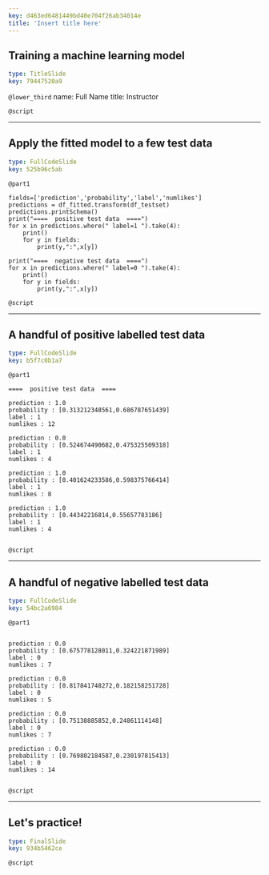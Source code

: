 ```yaml
---
key: d463ed6481449bd40e704f26ab34014e
title: 'Insert title here'
---
```


## Training a machine learning model

```yaml
type: TitleSlide
key: 79447520a9
```

`@lower_third`
name: Full Name
title: Instructor

`@script`


---

## Apply the fitted model to a few test data

```yaml
type: FullCodeSlide
key: 525b96c5ab
```

`@part1`
```
fields=['prediction','probability','label','numlikes']
predictions = df_fitted.transform(df_testset)
predictions.printSchema()
print("====  positive test data  ====")
for x in predictions.where(" label=1 ").take(4):
    print()
    for y in fields:
        print(y,":",x[y])

print("====  negative test data  ====")
for x in predictions.where(" label=0 ").take(4):
    print()
    for y in fields:
        print(y,":",x[y])

```

`@script`


---

## A handful of positive labelled test data

```yaml
type: FullCodeSlide
key: b5f7c0b1a7
```

`@part1`
```
====  positive test data  ====

prediction : 1.0
probability : [0.313212348561,0.686787651439]
label : 1
numlikes : 12

prediction : 0.0
probability : [0.524674490682,0.475325509318]
label : 1
numlikes : 4

prediction : 1.0
probability : [0.401624233586,0.598375766414]
label : 1
numlikes : 8

prediction : 1.0
probability : [0.44342216814,0.55657783186]
label : 1
numlikes : 4


```

`@script`


---

## A handful of negative labelled test data

```yaml
type: FullCodeSlide
key: 54bc2a6984
```

`@part1`
```

prediction : 0.0
probability : [0.675778128011,0.324221871989]
label : 0
numlikes : 7

prediction : 0.0
probability : [0.817841748272,0.182158251728]
label : 0
numlikes : 5

prediction : 0.0
probability : [0.75138885852,0.24861114148]
label : 0
numlikes : 7

prediction : 0.0
probability : [0.769802184587,0.230197815413]
label : 0
numlikes : 14


```

`@script`


---

## Let's practice!

```yaml
type: FinalSlide
key: 934b5462ce
```

`@script`
